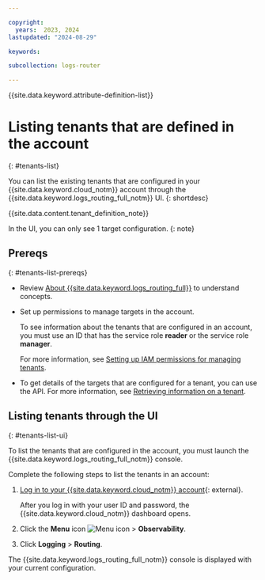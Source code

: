 ```yaml
---

copyright:
  years:  2023, 2024
lastupdated: "2024-08-29"

keywords:

subcollection: logs-router

---
```


{{site.data.keyword.attribute-definition-list}}

# Listing tenants that are defined in the account
{: #tenants-list}

You can list the existing tenants that are configured in your {{site.data.keyword.cloud_notm}} account through the {{site.data.keyword.logs_routing_full_notm}} UI.
{: shortdesc}

{{site.data.content.tenant_definition_note}}

In the UI, you can only see 1 target configuration.
{: note}


## Prereqs
{: #tenants-list-prereqs}

- Review [About {{site.data.keyword.logs_routing_full}}](/docs/logs-router?topic=logs-router-about) to understand concepts.

- Set up permissions to manage targets in the account.

    To see information about the tenants that are configured in an account, you must use an ID that has the service role **reader** or the service role **manager**.

    For more information, see [Setting up IAM permissions for managing tenants](/docs/logs-router?topic=logs-router-tenant-iam-permissions).

- To get details of the targets that are configured for a tenant, you can use the API. For more information, see [Retrieving information on a tenant](/docs/logs-router?topic=logs-router-tenant-get).


## Listing tenants through the UI
{: #tenants-list-ui}

To list the tenants that are configured in the account, you must launch the {{site.data.keyword.logs_routing_full_notm}} console.

Complete the following steps to list the tenants in an account:

1. [Log in to your {{site.data.keyword.cloud_notm}} account](https://cloud.ibm.com/login){: external}.

	After you log in with your user ID and password, the {{site.data.keyword.cloud_notm}} dashboard opens.

2. Click the **Menu** icon ![Menu icon](../icons/icon_hamburger.svg "Menu") &gt; **Observability**.

3. Click **Logging** > **Routing**.

The {{site.data.keyword.logs_routing_full_notm}} console is displayed with your current configuration.
